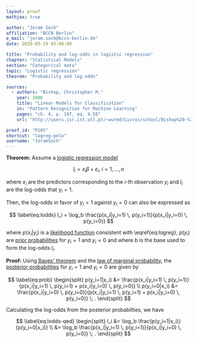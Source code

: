 ```yaml
---
layout: proof
mathjax: true

author: "Joram Soch"
affiliation: "BCCN Berlin"
e_mail: "joram.soch@bccn-berlin.de"
date: 2020-05-19 05:08:00

title: "Probability and log-odds in logistic regression"
chapter: "Statistical Models"
section: "Categorical data"
topic: "Logistic regression"
theorem: "Probability and log-odds"

sources:
  - authors: "Bishop, Christopher M."
    year: 2006
    title: "Linear Models for Classification"
    in: "Pattern Recognition for Machine Learning"
    pages: "ch. 4, p. 197, eq. 4.58"
    url: "http://users.isr.ist.utl.pt/~wurmd/Livros/school/Bishop%20-%20Pattern%20Recognition%20And%20Machine%20Learning%20-%20Springer%20%202006.pdf"

proof_id: "P105"
shortcut: "logreg-pnlo"
username: "JoramSoch"
---
```



**Theorem:** Assume a [logistic regression model](/D/logreg)

$$ \label{eq:logreg}
l_i = x_i \beta + \varepsilon_i, \; i = 1,\ldots,n
$$

where $x_i$ are the predictors corresponding to the $i$-th observation $y_i$ and $l_i$ are the log-odds that $y_i = 1$.

Then, the log-odds in favor of $y_i = 1$ against $y_i = 0$ can also be expressed as

$$ \label{eq:lodds}
l_i = \log_b \frac{p(x_i|y_i=1) \, p(y_i=1)}{p(x_i|y_i=0) \, p(y_i=0)}
$$

where $p(x_i \vert y_i)$ is a [likelihood function](/D/lf) consistent with \eqref{eq:logreg}, $p(y_i)$ are [prior probabilities](/D/prior) for $y_i = 1$ and $y_i = 0$ and where $b$ is the base used to form the log-odds $l_i$.


**Proof:** Using [Bayes' theorem](/P/bayes-th) and the [law of marginal probability](/D/prob-marg), the [posterior probabilities](/D/post) for $y_i = 1$ and $y_i = 0$ are given by

$$ \label{eq:prob}
\begin{split}
p(y_i=1|x_i) &= \frac{p(x_i|y_i=1) \, p(y_i=1)}{p(x_i|y_i=1) \, p(y_i=1) + p(x_i|y_i=0) \, p(y_i=0)} \\
p(y_i=0|x_i) &= \frac{p(x_i|y_i=0) \, p(y_i=0)}{p(x_i|y_i=1) \, p(y_i=1) + p(x_i|y_i=0) \, p(y_i=0)} \; .
\end{split}
$$

Calculating the log-odds from the posterior probabilties, we have

$$ \label{eq:lodds-qed}
\begin{split}
l_i &= \log_b \frac{p(y_i=1|x_i)}{p(y_i=0|x_i)} \\
&= \log_b \frac{p(x_i|y_i=1) \, p(y_i=1)}{p(x_i|y_i=0) \, p(y_i=0)} \; .
\end{split}
$$